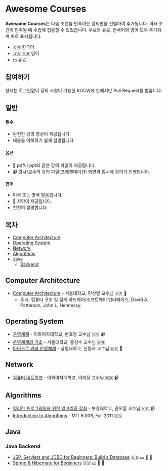 # Awesome Courses

**Awesome Courses**는 다음 조건을 만족하는 강의만을 선별하여 추가됩니다. 아래 조건이 만족될 때 수업에 집중할 수 있었습니다. 무료와 유료, 한국어와 영어 모두 추가되며 따로 표시됩니다.  
- :kr: 한국어
- :us: :uk: 영어
- :dollar: 유료

## 참여하기
현재는 로그인없이 강의 시청이 가능한 KOCW에 한해서만 Pull Request를 받습니다.

## 일반
#### 필수
- 완전한 강의 영상이 제공됩니다.
- 내용을 이해하기 쉽게 설명합니다.

#### 옵션
- :floppy_disk: pdf나 ppt와 같은 강의 파일이 제공됩니다.
- :video_camera: 강사/교수의 강의 파일(프레젠테이션) 화면과 동시에 강의가 진행됩니다.

**영어**
- 미국 또는 영국 발음입니다.
- :page_facing_up: 자막이 제공됩니다.
- 천천히 설명합니다.

## 목차
- [Computer Architecture](#computer-architecture)
- [Operating System](#operating-system)
- [Network](#network)
- [Algorithms](#algorithms)
- [Java](#java)
  - [Backend](#java-backend)



## Computer Architecture
- [Computer Architecture](http://olc.kr/course/course_online_view.jsp?id=240) - 서울대학교, 민상렬 교수님 :kr: :floppy_disk:
  - 도서: 컴퓨터 구조 및 설계 하드웨어/소프트웨어 인터페이스, David A. Patterson, John L. Hennessy.

## Operating System
- [운영체제](http://www.kocw.net/home/search/kemView.do?kemId=1046323) - 이화여자대학교, 반효경 교수님 :kr: :video_camera:
- [운영체제의 기초](http://snui.snu.ac.kr/ocw/index.php?mode=view&id=623#class_room-tab) - 서울대학교, 홍성수 교수님 :kr: 
- [마이크로 커널 운영체제](http://olc.kr/course/course_online_view.jsp?id=462&cid=519) - 상명대학교, 신동하 교수님 :kr: :floppy_disk:

## Network
- [컴퓨터 네트워크](http://www.kocw.net/home/search/kemView.do?kemId=1046412) - 이화여자대학교, 이미정 교수님 :kr: :video_camera:

## Algorithms
- [영리한 프로그래밍을 위한 알고리즘 강좌](https://www.inflearn.com/course/%ec%95%8c%ea%b3%a0%eb%a6%ac%ec%a6%98-%ea%b0%95%ec%a2%8c/) - 부경대학교, 권오흠 교수님 :kr: :video_camera:
- [Introduction to Algorithms](https://www.youtube.com/playlist?list=PLUl4u3cNGP61Oq3tWYp6V_F-5jb5L2iHb) - MIT 6.006, Fall 2011 :us:

## Java

### Java Backend
- [JSP, Servlets and JDBC for Beginners: Build a Database](https://www.udemy.com/jsp-tutorial/learn/v4/) :us: :dollar: :floppy_disk: :page_facing_up:
- [Spring & Hibernate for Beginners](https://www.udemy.com/spring-hibernate-tutorial) :us: :dollar: :floppy_disk: :page_facing_up:
